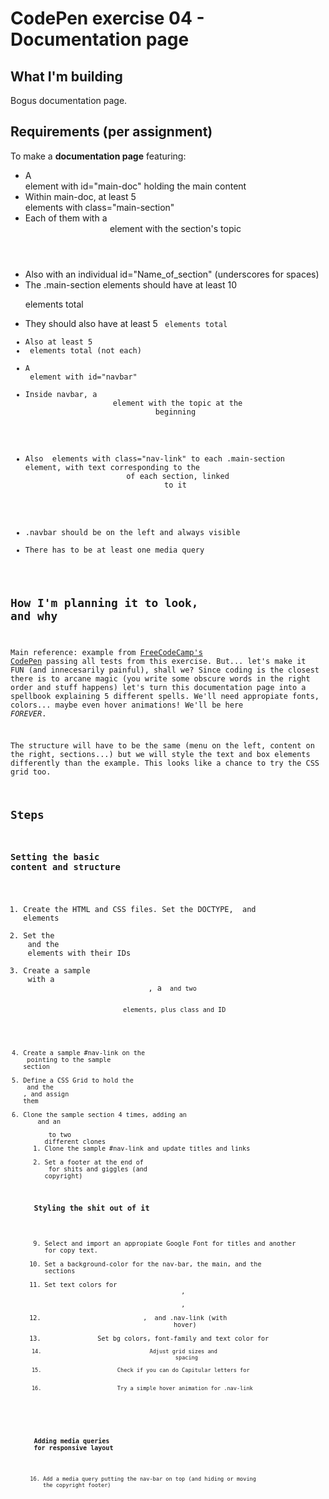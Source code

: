 # CodePen exercise 04 - Documentation page

## What I'm building
Bogus documentation page.

## Requirements (per assignment)
To make a **documentation page** featuring:
- A <main> element with id="main-doc" holding the main content
- Within main-doc, at least 5 <section> elements with class="main-section"
- Each of them with a <header> element with the section's topic
- Also with an individual id="Name_of_section" (underscores for spaces)
- The .main-section elements should have at least 10 <p> elements total
- They should also have at least 5 <code> elements total
- Also at least 5 <li> elements total (not each)
- A <nav> element with id="navbar"
- Inside navbar, a <header> element with the topic at the beginning
- Also <a> elements with class="nav-link" to each .main-section element, with text corresponding to the <header> of each section, linked to it
- .navbar should be on the left and always visible
- There has to be at least one media query


## How I'm planning it to look, and why
Main reference: example from [FreeCodeCamp's CodePen](https://codepen.io/freeCodeCamp/full/NdrKKL) passing all tests from this exercise. But... let's make it FUN (and innecesarily painful), shall we? Since coding is the closest there is to arcane magic (you write some obscure words in the right order and stuff happens) let's turn this documentation page into a spellbook explaining 5 different spells. We'll need appropiate fonts, colors... maybe even hover animations! We'll be here *FOREVER*.

The structure will have to be the same (menu on the left, content on the right, sections...) but we will style the text and box elements differently than the example. This looks like a chance to try the CSS grid too.

## Steps
### Setting the basic content and structure
1. Create the HTML and CSS files. Set the DOCTYPE, <head> and <body> elements
2. Set the <nav> and the <main> elements with their IDs
3. Create a sample <section> with a <header>, a <code> and two <p> elements, plus class and ID
4. Create a sample #nav-link on the <nav> pointing to the sample section
5. Define a CSS Grid to hold the <nav> and the <main>, and assign them
6. Clone the sample section 4 times, adding an <ul> and an <ol> to two different clones
7. Clone the sample #nav-link and update titles and links
8. Set a footer at the end of <nav> for shits and giggles (and copyright)

### Styling the shit out of it
9. Select and import an appropiate Google Font for titles and another for copy text.
10. Set a background-color for the nav-bar, the main, and the sections
11. Set text colors for <header>, <p>, <li>, <a> and .nav-link (with hover)
12. Set bg colors, font-family and text color for <code>
13. Adjust grid sizes and <section> spacing
14. Check if you can do Capitular letters for <p>
15. Try a simple hover animation for .nav-link

### Adding media queries for responsive layout
16. Add a media query putting the nav-bar on top (and hiding or moving the copyright footer) 
